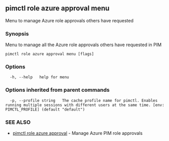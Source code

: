 ## pimctl role azure approval menu

Menu to manage Azure role approvals others have requested

### Synopsis

Menu to manage all the Azure role approvals others have requested in PIM

```
pimctl role azure approval menu [flags]
```

### Options

```
  -h, --help   help for menu
```

### Options inherited from parent commands

```
  -p, --profile string   The cache profile name for pimctl. Enables running multiple sessions with different users at the same time. [env: PIMCTL_PROFILE] (default "default")
```

### SEE ALSO

* [pimctl role azure approval](pimctl_role_azure_approval.md)	 - Manage Azure PIM role approvals

